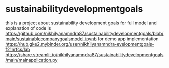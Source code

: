 # sustainabilitydevelopmentgoals
this is a project about sustainability development goals
for full model and explanation of code  is https://github.com/nikhilyanamndra87/sustainabilitydevelopmentgoals/blob/main/sustainablecompanygoalsmodel.ipynb
for demo app implementation https://hub.gke2.mybinder.org/user/nikhilyanamndra-evelopmentgoals-f21nrfcs/lab
https://share.streamlit.io/nikhilyanamndra87/sustainabilitydevelopmentgoals/main/mainapplication.py


